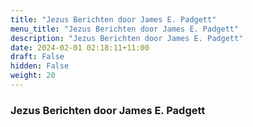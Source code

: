 ```yaml
---
title: "Jezus Berichten door James E. Padgett"
menu_title: "Jezus Berichten door James E. Padgett"
description: "Jezus Berichten door James E. Padgett"
date: 2024-02-01 02:18:11+11:00
draft: False
hidden: False
weight: 20
---
```

### Jezus Berichten door James E. Padgett
